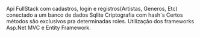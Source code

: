 Api FullStack com cadastros, login e registros(Artistas, Generos, Etc) conectado a um banco de dados Sqlite
Criptografia com hash´s
Certos métodos são exclusivos pra determinadas roles. 
Utilização dos frameworks Asp.Net MVC e Entity Framework.

